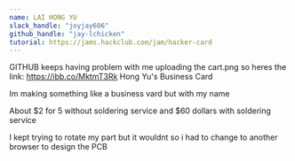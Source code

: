 ```yaml
---
name: LAI HONG YU
slack_handle: "joyjay606"
github_handle: "jay-lchicken"
tutorial: https://jams.hackclub.com/jam/hacker-card
---
```

GITHUB keeps having problem with me uploading the cart.png so heres the link: https://ibb.co/MktmT3Rk
Hong Yu's Business Card
<!-- Describe your board in 2-3 sentences. What are you making? What will it do? -->
Im making something like a business vard but with my name
<!-- How much is it going to cost? -->
About $2 for 5 without soldering service and $60 dollars with soldering service
<!-- Tell us a little bit about your design process. What were some challenges? What helped? ***Totally optional*** -->
I kept trying to rotate my part but it wouldnt so i had to change to another browser to design the PCB
